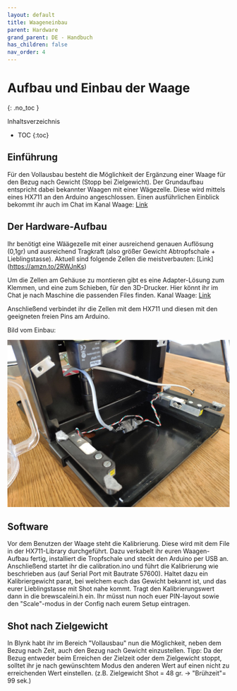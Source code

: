 ```yaml
---
layout: default
title: Waageneinbau
parent: Hardware
grand_parent: DE - Handbuch
has_children: false
nav_order: 4
---
```


# Aufbau und Einbau der Waage
{: .no_toc }

Inhaltsverzeichnis

* TOC
{:toc}

## Einführung

Für den Vollausbau besteht die Möglichkeit der Ergänzung einer Waage für den Bezug nach Gewicht (Stopp bei Zielgewicht).
Der Grundaufbau entspricht dabei bekannter Waagen mit einer Wägezelle. Diese wird mittels eines HX711 an den Arduino angeschlossen.
Einen ausführlichen Einblick bekommt ihr auch im Chat im Kanal Waage: [Link](https://chat.rancilio-pid.de/ranciliopid/channels/projekt-waage)

## Der Hardware-Aufbau

Ihr benötigt eine Wäägezelle mit einer ausreichend genauen Auflösung (0,1gr) und ausreichend Tragkraft (also größer Gewicht Abtropfschale + Lieblingstasse).
Aktuell sind folgende Zellen die meistverbauten: [Link] (https://amzn.to/2RWJnKs)

Um die Zellen am Gehäuse zu montieren gibt es eine Adapter-Lösung zum Klemmen, und eine zum Schieben, für den 3D-Drucker. Hier könnt ihr im Chat je nach Maschine die passenden Files finden.
Kanal Waage: [Link](https://chat.rancilio-pid.de/ranciliopid/channels/projekt-waage)

Anschließend verbindet ihr die Zellen mit dem HX711 und diesen mit den geeigneten freien Pins am Arduino.

Bild vom Einbau:

![Waage](../../img/IMG_20210404_133048.jpg)

## Software

Vor dem Benutzen der Waage steht die Kalibrierung. Diese wird mit dem File in der HX711-Library durchgeführt. Dazu verkabelt ihr euren Waagen-Aufbau fertig, installiert die Tropfschale und steckt den Arduino per USB an.
Anschließend startet ihr die calibration.ino und führt die Kalibrierung wie beschrieben aus (auf Serial Port mit Bautrate 57600). Haltet dazu ein Kalibriergewicht parat, bei welchem euch das Gewicht bekannt ist, und das eurer Lieblingstasse mit Shot nahe kommt.
Tragt den Kalibrierungswert dann in die brewscaleini.h ein.
Ihr müsst nun noch euer PIN-layout sowie den "Scale"-modus in der Config nach eurem Setup eintragen.

## Shot nach Zielgewicht

In Blynk habt ihr im Bereich "Vollausbau" nun die Möglichkeit, neben dem Bezug nach Zeit, auch den Bezug nach Gewicht einzustellen.
Tipp: Da der Bezug entweder beim Erreichen der Zielzeit oder dem Zielgewicht stoppt, solltet ihr je nach gewünschtem Modus den anderen Wert auf einen nicht zu erreichenden Wert einstellen.
(z.B. Zielgewicht Shot = 48 gr. -> "Brühzeit"= 99 sek.)
